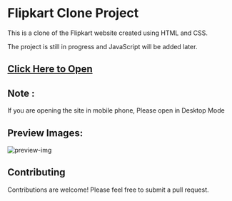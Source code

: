 # Flipkart Clone Project

This is a clone of the Flipkart website created using HTML and CSS. 

The project is still in progress and JavaScript will be added later.

## [Click Here to Open](https://amankumarsinhagithub.github.io/Flipkart-Clone/)

## Note : 
If you are opening the site in mobile phone, Please open in Desktop Mode

## Preview Images:

![preview-img](https://github.com/AmanKumarSinhaGitHub/Flipkart-Clone/assets/65329366/7f7137a9-df36-45eb-a39b-8ff6efd64d7c)


## Contributing

Contributions are welcome! Please feel free to submit a pull request.
